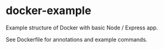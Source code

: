 # docker-example
Example structure of Docker with basic Node / Express app. 

See Dockerfile for annotations and example commands. 